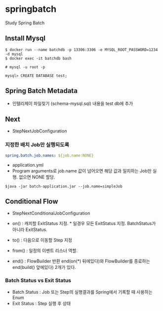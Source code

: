 # springbatch
Study Spring Batch

## Install Mysql
```shell script
$ docker run --name batchdb -p 13306:3306 -e MYSQL_ROOT_PASSWORD=1234 -d mysql
$ docker exec -it batchdb bash

# mysql -u root -p

mysql> CREATE DATABASE test;
```

## Spring Batch Metadata
- 인텔리제이 파일찾기 (schema-mysql.sql) 내용을 test db에 추가

## Next
- StepNextJobConfiguration

### 지정한 배치 Job만 실행되도록
```yaml
spring.batch.job.names: ${job.name:NONE}
```
- application.yml
- Program arguments로 job.name 값이 넘어오면 해당 값과 일치하는 Job만 실행. 없으면 NONE 할당.

```shell script
$java -jar batch-application.jar --job.name=simpleJob
```

## Conditional Flow
- StepNextConditionalJobConfiguration

- on() : 캐치할 ExitStatus 지정. * 일경우 모든 ExitStatus 지정. BatchStatus가 아니라 ExitStatus.
- to() : 다음으로 이동할 Step 지정
- from() : 일정의 이벤트 리스너 역할.
- end() : FlowBuilder 반환 end(on(*) 뒤에있다)와 FlowBuilder를 종료하는 end(build() 앞에있다) 2개가 있다.

### Batch Status vs Exit Status
- Batch Status : Job 또는 Step의 실행결과를 Spring에서 기록할 때 사용하는 Enum
- Exit Status : Step 실행 후 상태